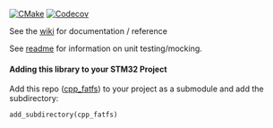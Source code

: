 [![CMake](https://github.com/cracked-machine/cpp_fatfs/actions/workflows/cmake.yml/badge.svg)](https://github.com/cracked-machine/cpp_fatfs/actions/workflows/cmake.yml)
[![Codecov](https://img.shields.io/codecov/c/github/cracked-machine/cpp_fatfs)](https://app.codecov.io/gh/cracked-machine/cpp_fatfs)


See the [wiki](https://github.com/cracked-machine/cpp_fatfs/wiki) for documentation / reference

See [readme](tests) for information on unit testing/mocking.

#### Adding this library to your STM32 Project

Add this repo ([cpp_fatfs](https://github.com/cracked-machine/cpp_fatfs.git)) to your project as a submodule and add the subdirectory:

```
add_subdirectory(cpp_fatfs)
```
